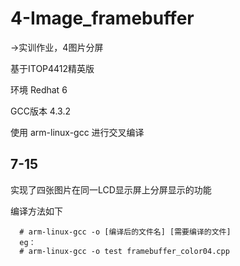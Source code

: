 # 4-Image_framebuffer

->实训作业，4图片分屏

基于ITOP4412精英版

环境 Redhat 6

GCC版本 4.3.2

使用 arm-linux-gcc 进行交叉编译

## 7-15

实现了四张图片在同一LCD显示屏上分屏显示的功能

编译方法如下

~~~
  # arm-linux-gcc -o [编译后的文件名] [需要编译的文件]
  eg：
  # arm-linux-gcc -o test framebuffer_color04.cpp
~~~

